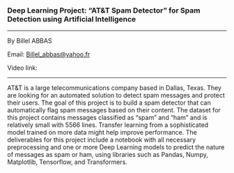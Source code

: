 ### Deep Learning Project: “AT&T Spam Detector” for Spam Detection using Artificial Intelligence
---------------
By Billel ABBAS 

Email: Billel_abbas@yahoo.fr 

Video link:


----------------
AT&T is a large telecommunications company based in Dallas, Texas. They are looking for an automated solution to detect spam messages and protect their users. The goal of this project is to build a spam detector that can automatically flag spam messages based on their content. The dataset for this project contains messages classified as “spam” and “ham” and is relatively small with 5566 lines. Transfer learning from a sophisticated model trained on more data might help improve performance. The deliverables for this project include a notebook with all necessary preprocessing and one or more Deep Learning models to predict the nature of messages as spam or ham, using libraries such as Pandas, Numpy, Matplotlib, Tensorflow, and Transformers.
